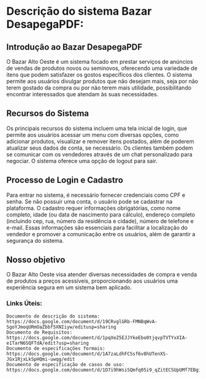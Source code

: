 # Descrição do sistema Bazar DesapegaPDF:

## Introdução ao Bazar DesapegaPDF
O Bazar Alto Oeste é um sistema focado em prestar serviços de anúncios de vendas de produtos novos ou seminovos, oferecendo uma variedade de itens que podem satisfazer os gostos específicos dos clientes. O sistema permite aos usuários divulgar produtos que não desejam mais, seja por não terem gostado da compra ou por não terem mais utilidade, possibilitando encontrar interessados que atendam às suas necessidades.

## Recursos do Sistema
Os principais recursos do sistema incluem uma tela inicial de login, que permite aos usuários acessar um menu com diversas opções, como adicionar produtos, visualizar e remover itens postados, além de poderem atualizar seus dados de conta, se necessário. Os clientes também podem se comunicar com os vendedores através de um chat personalizado para negociar. O sistema oferece uma opção de logout para sair.

## Processo de Login e Cadastro
Para entrar no sistema, é necessário fornecer credenciais como CPF e senha. Se não possuir uma conta, o usuário pode se cadastrar na plataforma. O cadastro requer informações obrigatórias, como nome completo, idade (ou data de nascimento para cálculo), endereço completo (incluindo cep, rua, número da residência e cidade), número de telefone e e-mail. Essas informações são essenciais para facilitar a localização do vendedor e promover a comunicação entre os usuários, além de garantir a segurança do sistema.

## Nosso objetivo
O Bazar Alto Oeste visa atender diversas necessidades de compra e venda de produtos a preços acessíveis, proporcionando aos usuários uma experiência segura em um sistema bem aplicado.

### Links Úteis:
    Documento de descrição do sistema: https://docs.google.com/document/d/19CRvglGRb-FMNBqWvA-SgoYJmoqURmOaZbbf5XNIiyw/editusp=sharing
    Documento de Requisitos: https://docs.google.com/document/d/1pqXeZ5EJJYkeEbo0tjqvpTVTYxXIA-e1TarN6SQFTdA/edit?usp=sharing
    Documento de especificações formais: https://docs.google.com/document/d/1A7zaLdhFCSsf6v8hUTenXS-JGx1RjxLkSpHQmi-uwqg/edit
    Documento de especificação de casos de uso: https://docs.google.com/document/d/1D7i9hWsiSQmfq05i9_qZitECSUpUMf7EBgig7eoQVfY/edit
